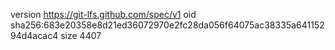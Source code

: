 version https://git-lfs.github.com/spec/v1
oid sha256:683e20358e8d21ed36072970e2fc28da056f64075ac38335a64115294d4acac4
size 4407
